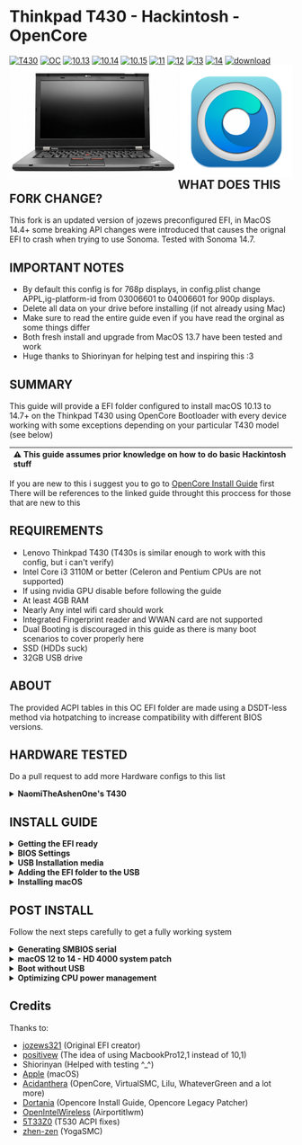 # Thinkpad T430 - Hackintosh - OpenCore
[![T430](https://img.shields.io/badge/ThinkPad-T430-blueviolet.svg)](https://psref.lenovo.com/syspool/Sys/PDF/withdrawnbook/ThinkPad_T430.pdf)
[![OC](https://img.shields.io/badge/OpenCore-0.9.2-informational.svg)](https://github.com/acidanthera/OpenCorePkg/releases/tag/0.9.2)
[![10.13](https://img.shields.io/badge/macOS-10.13-yellowgreen.svg)]()
[![10.14](https://img.shields.io/badge/macOS-10.14-blue.svg)]()
[![10.15](https://img.shields.io/badge/macOS-10.15-9cf.svg)]()
[![11](https://img.shields.io/badge/macOS-11-red.svg)]()
[![12](https://img.shields.io/badge/macOS-12-blueviolet.svg)]()
[![13](https://img.shields.io/badge/macOS-13-yellow.svg)]()
[![14](https://img.shields.io/badge/macOS-14-orange.svg)]()
[![download](https://img.shields.io/badge/Download-latest-success.svg)](https://github.com/jozews321/T430-Hackintosh-Opencore/releases/latest)
<img align="left" src="/resources/T430-new.png" alt="Lenovo Thinkpad T430" width="300">
<img align="right" src="/resources/homepage.png" alt="Opencore" width="200">
<br /><br /><br /><br /><br /><br /><br /><br /><br /><br />
## WHAT DOES THIS FORK CHANGE?
This fork is an updated version of jozews preconfigured EFI, in MacOS 14.4+ some breaking API changes were introduced that causes the orignal EFI to crash when trying to use Sonoma. Tested with Sonoma 14.7.
  
## IMPORTANT NOTES
* By default this config is for 768p displays, in config.plist change APPL,ig-platform-id from 03006601 to 04006601 for 900p displays.
* Delete all data on your drive before installing (if not already using Mac)
* Make sure to read the entire guide even if you have read the orginal as some things differ
* Both fresh install and upgrade from MacOS 13.7 have been tested and work
* Huge thanks to Shiorinyan for helping test and inspiring this :3

## SUMMARY 
This guide will provide a EFI folder configured to install macOS 10.13 to 14.7+ on the Thinkpad T430 using OpenCore Bootloader with every device working with some exceptions depending on your particular T430 model (see below)

|:warning: This guide assumes prior knowledge on how to do basic Hackintosh stuff |
|:--------------------------------------------------------------------|
If you are new to this i suggest you to go to [OpenCore Install Guide](https://dortania.github.io/OpenCore-Install-Guide/) first
There will be references to the linked guide throught this proccess for those that are new to this

## REQUIREMENTS
- Lenovo Thinkpad T430 (T430s is similar enough to work with this config, but i can't verify)
- Intel Core i3 3110M or better (Celeron and Pentium CPUs are not supported)
- If using nvidia GPU disable before following the guide
- At least 4GB RAM 
- Nearly Any intel wifi card should work
- Integrated Fingerprint reader and WWAN card are not supported
- Dual Booting is discouraged in this guide as there is many boot scenarios to cover properly here
- SSD (HDDs suck)
- 32GB USB drive

## ABOUT
The provided ACPI tables in this OC EFI folder are made using a DSDT-less method via hotpatching to increase compatibility with different BIOS versions.

## HARDWARE TESTED
Do a pull request to add more Hardware configs to this list
<details>
<summary><strong>NaomiTheAshenOne's T430</strong></summary>

### ThinkPad T430 Specs 
| Component           | Details                                       |
| ------------------: | :-------------------------------------------- |
| Model               | Lenovo ThinkPad T430                          |
| BIOS Version        | 1vyRain                                       |
| Processor           | Intel Core i7 3740QM                          |
| Memory              | 16GB DDR3 1600MHz in Dual-Channel             |
| SSD                 | 256GB SSD                                     |
| Graphics            | Intel HD Graphics 4000                        |
| Display             | 15.6" 1366x768                                |
| Audio               | Realtek ALC269VC                              |
| Ethernet            | N/A                                           |
| WIFI                | Intel ax200                                   |
| Bluetooth           | Intel ax200                                   |
  
</details>


## INSTALL GUIDE
<details>
<summary><strong>Getting the EFI ready</strong></summary>
	
Download the latest release of the EFI 
	
</details>
<details>
<summary><strong>BIOS Settings</strong></summary>

### BIOS Settings
Latest BIOS Version: `2.77` stock or ivyrain

**CONFIG TAB**

* USB UEFI BIOS Support: `Enabled`
* USB 3.0 Mode: `Enabled`
* Display > Boot Display Device: `ThinkPad LCD`
* SATA > SATA Controller Mode: `XHCI`
* CPU > Core Multi-Processing: `Enabled`
* CPU > Intel (R) Hyper-Threading: `Enabled`

**SECURITY TAB**

* Security Chip: `Disabled`
* UEFI BIOS Update Options > Flash BIOS Updating by End-Users: `Enabled`
* UEFI BIOS Update Options > Secure Rollback Prevention: `Enabled`
* Memory Protection: `Enabled`
* Virtualization > Intel (R) Virtualization Technology: `Enabled` 
* I/O Port Access (`Disable` the following:):
	* Wireless WAN
	* ExpressCard Slot
	* eSATA Port
	* Fingerprint Reader
	* Antitheft and Computrace
	* Secure Boot: `Disabled`

**STARTUP TAB**

* Boot (HDD/SSD as first device)
* UEFI/Legacy Boot: `UEFI only`
* CSM Support: `Disabled`
* Boot Mode: `Quick`

</details>

<details>
<summary><strong>USB Installation media</strong></summary>

### Creating the USB installer 
In this step you will create a macOS installation media.
* You will need a Mac with opencore legacy patcher installed on it, if you dont own a Mac first follow the original guide and install MacOS 12 on the t430
* Create a offline MacOS installer with opencore legacy and install it to a 32GB or higher USB drive

</details> 

<details>
<summary><strong>Adding the EFI folder to the USB</strong></summary>

* Use [MountEFI](https://github.com/corpnewt/MountEFI) to mount the EFI of the USB drive
* Copy the EFI folder from releases into the EFI parition

</details> 

<details>
<summary><strong>Installing macOS</strong></summary>
<br /> 
Boot from the USB by pressing F12 on the Thinkpad BIOS and choose your USB

- You will see the OpenCore Boot Picker and choose to boot from your installation media

- After that select Disk Utility and format your HDD/SSD in APFS
	
- Install as normal
	
You can consult [OpenCore Guide - Installation Process](https://dortania.github.io/OpenCore-Install-Guide/installation/installation-process.html) to get some instructions if you need them.
</details> 

## POST INSTALL
Follow the next steps carefully to get a fully working system 

<details>
<summary><strong>Generating SMBIOS serial</strong></summary>
<br />
	
Now it's time to generate the Serial, MLB, UUID and ROM to the config.plist (you will need to have ProperTree installed)

- Download [GenSMBIOS](https://github.com/corpnewt/GenSMBIOS/)
  <br /> <br /> 
- Open config.plist with ProperTree in the EFI folder
  <br /> <br /> 
- Open GenSMBIOS
  <br /> <br /> 
- Choose 1 to install MacSerial
  <br /> <br /> 
- Choose 3 to generate some new serials
  <br /> <br /> 
- Write MacBookPro12,1
  <br /> <br /> 
- You will get something like this
  <br /> <br />  
<img src="/resources/gensmbios.png" width="600">
  <br /> <br /> 
  
- If you care about iServices you will need to try the generated serial in [Apple Coverage](https://checkcoverage.apple.com)
  and try to get this message (use a VPN or TOR to get around the rate limits) 
<img src="/resources/notvalidated.png" width="600">
   <br /> <br /> 
  
- Add the generated serials in the config.plist at /PlatformInfo/Generic
  (Serial to SystemSerialNumber, Board Serial to MLB, SmUUID to SystemUUID, AppleRom to ROM)
<img src="/resources/configsmbios.png" width="600">
   <br /> <br /> 

- Save and continue
</details> 

<details>
<summary><strong>macOS 12 to 14 - HD 4000 system patch</strong></summary>
<br /> 
Apple dropped the HD 4000 iGPU with macOS 12. If you dont install this you won't have any kind of graphics acceleration and your macOS 12-14 experience will be completely miserable

- Download [OpenCore Legacy Patcher](https://github.com/dortania/OpenCore-Legacy-Patcher/releases)

- Run OLCP
	
- Choose Post Install Root Patch and follow instructions
	
- Reboot
	
If everything went right, now you would be able to control the brightness and enjoy fully Metal accelerated UI
</details> 


<details>
<summary><strong>Boot without USB</strong></summary>
<br /> 

- Download [MountEFI](https://github.com/corpnewt/MountEFI)

- Choose your macOS drive and it should be mounted in Finder 
	
- Copy your EFI folder to the root of the EFI partition on your macOS drive
	
- Reboot and disconnect your USB drive
	
- Boot from disk
	
</details> 

<details>
<summary><strong>Optimizing CPU power management</strong></summary>
<br /> 
Follow this guide(Don't skip or your cpu will be locked at minimum or base clock and everything will be very slow):
https://dortania.github.io/OpenCore-Post-Install/universal/pm.html#sandy-and-ivy-bridge-power-management

	
</details> 

## Credits

Thanks to:
* [jozews321](https://github.com/jozews321) (Original EFI creator)
* [positivew](https://github.com/positivew) (The idea of using MacbookPro12,1 instead of 10,1)
* Shiorinyan (Helped with testing ^_^) 
* [Apple](https://www.apple.com) (macOS)
* [Acidanthera](https://github.com/acidanthera) (OpenCore, VirtualSMC, Lilu, WhateverGreen and a lot more)
* [Dortania](https://dortania.github.io) (Opencore Install Guide, Opencore Legacy Patcher)
* [OpenIntelWireless](https://github.com/OpenIntelWireless/itlwm) (Airportitlwm)
* [5T33Z0](https://github.com/5T33Z0/Lenovo-T530-Hackinosh-OpenCore) (T530 ACPI fixes)
* [zhen-zen](https://github.com/zhen-zen/YogaSMC) (YogaSMC)
